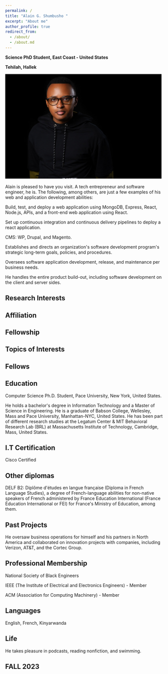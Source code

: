 ```yaml
---
permalink: /
title: "Alain G. Shumbusho " 
excerpt: "About me"
author_profile: true
redirect_from: 
  - /about/
  - /about.md
---
```



<b> Science PhD Student, East Coast - United States </b>


<b> Tehilah, Hallek </b>


<img src="images/Headshotwoo.jpg" alt="" style="width:500px;height:333px;">

Alain is pleased to have you visit. A tech entrepreneur and software engineer, he is. The following, among others, are just a few examples of his web and application development abilities:

Build, test, and deploy a web application using MongoDB, Express, React, Node.js, APIs, and a front-end web application using React.

Set up continuous integration and continuous delivery pipelines to deploy a react application.

CMS: WP, Drupal, and Magento.

Establishes and directs an organization's software development program's strategic long-term goals, policies, and procedures.

Oversees software application development, release, and maintenance per business needs.

He handles the entire product build-out, including software development on the client and server sides.

## Research Interests



## Affiliation




## Fellowship



## Topics of Interests

## Fellows


## Education

Computer Science Ph.D. Student, Pace University, New York, United States.

He holds a bachelor's degree in Information Technology and a Master of Science in Engineering. He is a graduate of Babson College, Wellesley, Mass and Pace University, Manhattan-NYC, United States. He has been part of different research studies at the Legatum Center & MIT Behavioral Research Lab (BRL) at Massachusetts Institute of Technology, Cambridge, Mass, United States.

## I.T Certification

Cisco Certified

## Other diplomas

DELF B2: Diplôme d'études en langue française (Diploma in French Language Studies), a degree of French-language abilities for non-native speakers of French administered by France Education International (France Éducation International or FEI) for France's Ministry of Education, among them.

## Past Projects
He oversaw business operations for himself and his partners in North America and collaborated on innovation projects with companies, including Verizon, AT&T, and the Cortec Group.


## Professional Membership 

National Society of Black Engineers

IEEE (The Institute of Electrical and Electronics Engineers) - Member

ACM (Association for Computing Machinery) - Member

## Languages

English, French, Kinyarwanda



## Life

He takes pleasure in podcasts, reading nonfiction, and swimming. 


## FALL 2023
